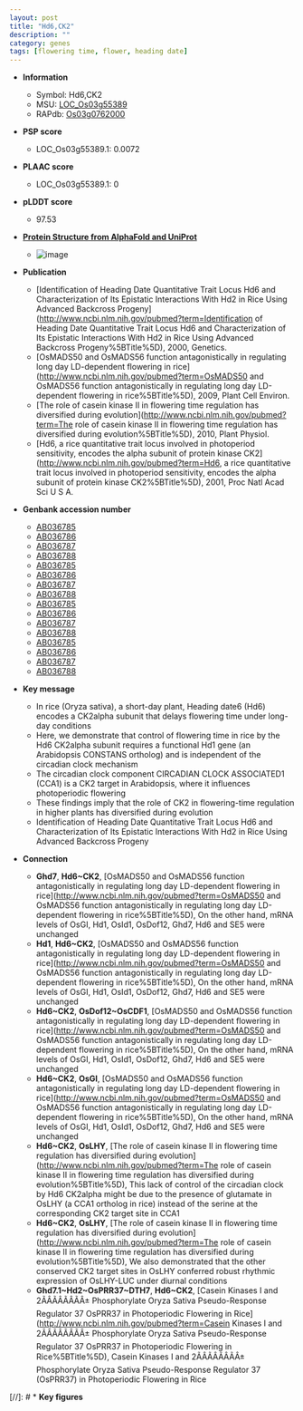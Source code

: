 ```yaml
---
layout: post
title: "Hd6,CK2"
description: ""
category: genes
tags: [flowering time, flower, heading date]
---
```


* **Information**  
    + Symbol: Hd6,CK2  
    + MSU: [LOC_Os03g55389](http://rice.plantbiology.msu.edu/cgi-bin/ORF_infopage.cgi?orf=LOC_Os03g55389)  
    + RAPdb: [Os03g0762000](http://rapdb.dna.affrc.go.jp/viewer/gbrowse_details/irgsp1?name=Os03g0762000)  

* **PSP score**  
    + LOC_Os03g55389.1: 0.0072 

* **PLAAC score**  
    + LOC_Os03g55389.1: 0 

* **pLDDT score**
    + 97.53

* **[Protein Structure from AlphaFold and UniProt](https://www.uniprot.org/uniprotkb/Q9AQU1/entry#structure)**
    + ![image](https://ricepsp.github.io/images/Q9/AF-Q9AQU1-F1.png)

* **Publication**  
    + [Identification of Heading Date Quantitative Trait Locus Hd6 and Characterization of Its Epistatic Interactions With Hd2 in Rice Using Advanced Backcross Progeny](http://www.ncbi.nlm.nih.gov/pubmed?term=Identification of Heading Date Quantitative Trait Locus Hd6 and Characterization of Its Epistatic Interactions With Hd2 in Rice Using Advanced Backcross Progeny%5BTitle%5D), 2000, Genetics.
    + [OsMADS50 and OsMADS56 function antagonistically in regulating long day LD-dependent flowering in rice](http://www.ncbi.nlm.nih.gov/pubmed?term=OsMADS50 and OsMADS56 function antagonistically in regulating long day LD-dependent flowering in rice%5BTitle%5D), 2009, Plant Cell Environ.
    + [The role of casein kinase II in flowering time regulation has diversified during evolution](http://www.ncbi.nlm.nih.gov/pubmed?term=The role of casein kinase II in flowering time regulation has diversified during evolution%5BTitle%5D), 2010, Plant Physiol.
    + [Hd6, a rice quantitative trait locus involved in photoperiod sensitivity, encodes the alpha subunit of protein kinase CK2](http://www.ncbi.nlm.nih.gov/pubmed?term=Hd6, a rice quantitative trait locus involved in photoperiod sensitivity, encodes the alpha subunit of protein kinase CK2%5BTitle%5D), 2001, Proc Natl Acad Sci U S A.

* **Genbank accession number**  
    + [AB036785](http://www.ncbi.nlm.nih.gov/nuccore/AB036785)
    + [AB036786](http://www.ncbi.nlm.nih.gov/nuccore/AB036786)
    + [AB036787](http://www.ncbi.nlm.nih.gov/nuccore/AB036787)
    + [AB036788](http://www.ncbi.nlm.nih.gov/nuccore/AB036788)
    + [AB036785](http://www.ncbi.nlm.nih.gov/nuccore/AB036785)
    + [AB036786](http://www.ncbi.nlm.nih.gov/nuccore/AB036786)
    + [AB036787](http://www.ncbi.nlm.nih.gov/nuccore/AB036787)
    + [AB036788](http://www.ncbi.nlm.nih.gov/nuccore/AB036788)
    + [AB036785](http://www.ncbi.nlm.nih.gov/nuccore/AB036785)
    + [AB036786](http://www.ncbi.nlm.nih.gov/nuccore/AB036786)
    + [AB036787](http://www.ncbi.nlm.nih.gov/nuccore/AB036787)
    + [AB036788](http://www.ncbi.nlm.nih.gov/nuccore/AB036788)
    + [AB036785](http://www.ncbi.nlm.nih.gov/nuccore/AB036785)
    + [AB036786](http://www.ncbi.nlm.nih.gov/nuccore/AB036786)
    + [AB036787](http://www.ncbi.nlm.nih.gov/nuccore/AB036787)
    + [AB036788](http://www.ncbi.nlm.nih.gov/nuccore/AB036788)

* **Key message**  
    + In rice (Oryza sativa), a short-day plant, Heading date6 (Hd6) encodes a CK2alpha subunit that delays flowering time under long-day conditions
    + Here, we demonstrate that control of flowering time in rice by the Hd6 CK2alpha subunit requires a functional Hd1 gene (an Arabidopsis CONSTANS ortholog) and is independent of the circadian clock mechanism
    + The circadian clock component CIRCADIAN CLOCK ASSOCIATED1 (CCA1) is a CK2 target in Arabidopsis, where it influences photoperiodic flowering
    + These findings imply that the role of CK2 in flowering-time regulation in higher plants has diversified during evolution
    + Identification of Heading Date Quantitative Trait Locus Hd6 and Characterization of Its Epistatic Interactions With Hd2 in Rice Using Advanced Backcross Progeny

* **Connection**  
    + __Ghd7__, __Hd6~CK2__, [OsMADS50 and OsMADS56 function antagonistically in regulating long day LD-dependent flowering in rice](http://www.ncbi.nlm.nih.gov/pubmed?term=OsMADS50 and OsMADS56 function antagonistically in regulating long day LD-dependent flowering in rice%5BTitle%5D), On the other hand, mRNA levels of OsGI, Hd1, OsId1, OsDof12, Ghd7, Hd6 and SE5 were unchanged
    + __Hd1__, __Hd6~CK2__, [OsMADS50 and OsMADS56 function antagonistically in regulating long day LD-dependent flowering in rice](http://www.ncbi.nlm.nih.gov/pubmed?term=OsMADS50 and OsMADS56 function antagonistically in regulating long day LD-dependent flowering in rice%5BTitle%5D), On the other hand, mRNA levels of OsGI, Hd1, OsId1, OsDof12, Ghd7, Hd6 and SE5 were unchanged
    + __Hd6~CK2__, __OsDof12~OsCDF1__, [OsMADS50 and OsMADS56 function antagonistically in regulating long day LD-dependent flowering in rice](http://www.ncbi.nlm.nih.gov/pubmed?term=OsMADS50 and OsMADS56 function antagonistically in regulating long day LD-dependent flowering in rice%5BTitle%5D), On the other hand, mRNA levels of OsGI, Hd1, OsId1, OsDof12, Ghd7, Hd6 and SE5 were unchanged
    + __Hd6~CK2__, __OsGI__, [OsMADS50 and OsMADS56 function antagonistically in regulating long day LD-dependent flowering in rice](http://www.ncbi.nlm.nih.gov/pubmed?term=OsMADS50 and OsMADS56 function antagonistically in regulating long day LD-dependent flowering in rice%5BTitle%5D), On the other hand, mRNA levels of OsGI, Hd1, OsId1, OsDof12, Ghd7, Hd6 and SE5 were unchanged
    + __Hd6~CK2__, __OsLHY__, [The role of casein kinase II in flowering time regulation has diversified during evolution](http://www.ncbi.nlm.nih.gov/pubmed?term=The role of casein kinase II in flowering time regulation has diversified during evolution%5BTitle%5D), This lack of control of the circadian clock by Hd6 CK2alpha might be due to the presence of glutamate in OsLHY (a CCA1 ortholog in rice) instead of the serine at the corresponding CK2 target site in CCA1
    + __Hd6~CK2__, __OsLHY__, [The role of casein kinase II in flowering time regulation has diversified during evolution](http://www.ncbi.nlm.nih.gov/pubmed?term=The role of casein kinase II in flowering time regulation has diversified during evolution%5BTitle%5D), We also demonstrated that the other conserved CK2 target sites in OsLHY conferred robust rhythmic expression of OsLHY-LUC under diurnal conditions
    + __Ghd7.1~Hd2~OsPRR37~DTH7__, __Hd6~CK2__, [Casein Kinases I and 2ÃÂÃÂÃÂÃÂ± Phosphorylate Oryza Sativa Pseudo-Response Regulator 37 OsPRR37 in Photoperiodic Flowering in Rice](http://www.ncbi.nlm.nih.gov/pubmed?term=Casein Kinases I and 2ÃÂÃÂÃÂÃÂ± Phosphorylate Oryza Sativa Pseudo-Response Regulator 37 OsPRR37 in Photoperiodic Flowering in Rice%5BTitle%5D), Casein Kinases I and 2ÃÂÃÂÃÂÃÂ± Phosphorylate Oryza Sativa Pseudo-Response Regulator 37 (OsPRR37) in Photoperiodic Flowering in Rice

[//]: # * **Key figures**  


